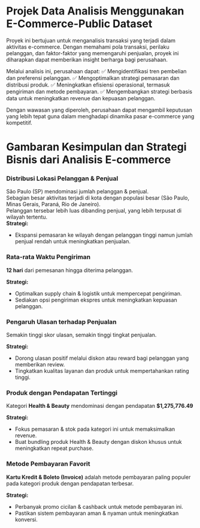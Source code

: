 # Projek Data Analisis Menggunakan E-Commerce-Public Dataset
Proyek ini bertujuan untuk menganalisis transaksi yang terjadi dalam aktivitas e-commerce. Dengan memahami pola transaksi, perilaku pelanggan, dan faktor-faktor yang memengaruhi penjualan, proyek ini diharapkan dapat memberikan insight berharga bagi perusahaan.

Melalui analisis ini, perusahaan dapat:
✅ Mengidentifikasi tren pembelian dan preferensi pelanggan.
✅ Mengoptimalkan strategi pemasaran dan distribusi produk.
✅ Meningkatkan efisiensi operasional, termasuk pengiriman dan metode pembayaran.
✅ Mengembangkan strategi berbasis data untuk meningkatkan revenue dan kepuasan pelanggan.

Dengan wawasan yang diperoleh, perusahaan dapat mengambil keputusan yang lebih tepat guna dalam menghadapi dinamika pasar e-commerce yang kompetitif.

# Gambaran Kesimpulan dan Strategi Bisnis dari Analisis E-commerce

### Distribusi Lokasi Pelanggan & Penjual  
São Paulo (SP) mendominasi jumlah pelanggan & penjual.  
Sebagian besar aktivitas terjadi di kota dengan populasi besar (São Paulo, Minas Gerais, Paraná, Rio de Janeiro).  
Pelanggan tersebar lebih luas dibanding penjual, yang lebih terpusat di wilayah tertentu.  
**Strategi:**  
- Ekspansi pemasaran ke wilayah dengan pelanggan tinggi namun jumlah penjual rendah untuk meningkatkan penjualan.  

### Rata-rata Waktu Pengiriman  
**12 hari** dari pemesanan hingga diterima pelanggan.  

**Strategi:**  
- Optimalkan supply chain & logistik untuk mempercepat pengiriman.  
- Sediakan opsi pengiriman ekspres untuk meningkatkan kepuasan pelanggan.  

### Pengaruh Ulasan terhadap Penjualan  
Semakin tinggi skor ulasan, semakin tinggi tingkat penjualan.  

**Strategi:**  
- Dorong ulasan positif melalui diskon atau reward bagi pelanggan yang memberikan review.  
- Tingkatkan kualitas layanan dan produk untuk mempertahankan rating tinggi.  

### Produk dengan Pendapatan Tertinggi  
Kategori **Health & Beauty** mendominasi dengan pendapatan **$1,275,776.49**  

**Strategi:**  
- Fokus pemasaran & stok pada kategori ini untuk memaksimalkan revenue.  
- Buat bundling produk Health & Beauty dengan diskon khusus untuk meningkatkan repeat purchase.  

### Metode Pembayaran Favorit  
**Kartu Kredit & Boleto (Invoice)** adalah metode pembayaran paling populer pada kategori produk dengan pendapatan terbesar.  

**Strategi:**  
- Perbanyak promo cicilan & cashback untuk metode pembayaran ini.  
- Pastikan sistem pembayaran aman & nyaman untuk meningkatkan konversi.  

